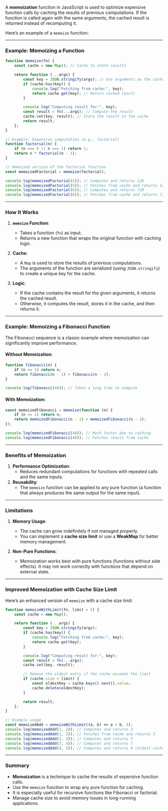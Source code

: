 A **memoization** function in JavaScript is used to optimize expensive function calls by caching the results of previous computations. If the function is called again with the same arguments, the cached result is returned instead of recomputing it.

Here’s an example of a `memoize` function:

---

### **Example: Memoizing a Function**
```javascript
function memoize(fn) {
    const cache = new Map(); // Cache to store results

    return function (...args) {
        const key = JSON.stringify(args); // Use arguments as the cache key
        if (cache.has(key)) {
            console.log("Fetching from cache:", key);
            return cache.get(key); // Return cached result
        }

        console.log("Computing result for:", key);
        const result = fn(...args); // Compute the result
        cache.set(key, result); // Store the result in the cache
        return result;
    };
}

// Example: Expensive computation (e.g., factorial)
function factorial(n) {
    if (n === 0 || n === 1) return 1;
    return n * factorial(n - 1);
}

// Memoized version of the factorial function
const memoizedFactorial = memoize(factorial);

console.log(memoizedFactorial(5)); // Computes and returns 120
console.log(memoizedFactorial(5)); // Fetches from cache and returns 120
console.log(memoizedFactorial(6)); // Computes and returns 720
console.log(memoizedFactorial(6)); // Fetches from cache and returns 720
```

---

### **How It Works**
1. **`memoize` Function**:
   - Takes a function (`fn`) as input.
   - Returns a new function that wraps the original function with caching logic.

2. **Cache**:
   - A `Map` is used to store the results of previous computations.
   - The arguments of the function are serialized (using `JSON.stringify`) to create a unique key for the cache.

3. **Logic**:
   - If the cache contains the result for the given arguments, it returns the cached result.
   - Otherwise, it computes the result, stores it in the cache, and then returns it.

---

### **Example: Memoizing a Fibonacci Function**
The Fibonacci sequence is a classic example where memoization can significantly improve performance.

#### Without Memoization:
```javascript
function fibonacci(n) {
    if (n <= 1) return n;
    return fibonacci(n - 1) + fibonacci(n - 2);
}

console.log(fibonacci(40)); // Takes a long time to compute
```

#### With Memoization:
```javascript
const memoizedFibonacci = memoize(function (n) {
    if (n <= 1) return n;
    return memoizedFibonacci(n - 1) + memoizedFibonacci(n - 2);
});

console.log(memoizedFibonacci(40)); // Much faster due to caching
console.log(memoizedFibonacci(40)); // Fetches result from cache
```

---

### **Benefits of Memoization**
1. **Performance Optimization**:
   - Reduces redundant computations for functions with repeated calls and the same inputs.
2. **Reusability**:
   - The `memoize` function can be applied to any pure function (a function that always produces the same output for the same input).

---

### **Limitations**
1. **Memory Usage**:
   - The cache can grow indefinitely if not managed properly.
   - You can implement a **cache size limit** or use a **WeakMap** for better memory management.

2. **Non-Pure Functions**:
   - Memoization works best with pure functions (functions without side effects). It may not work correctly with functions that depend on external state.

---

### **Improved Memoization with Cache Size Limit**
Here’s an enhanced version of `memoize` with a cache size limit:

```javascript
function memoizeWithLimit(fn, limit = 5) {
    const cache = new Map();

    return function (...args) {
        const key = JSON.stringify(args);
        if (cache.has(key)) {
            console.log("Fetching from cache:", key);
            return cache.get(key);
        }

        console.log("Computing result for:", key);
        const result = fn(...args);
        cache.set(key, result);

        // Remove the oldest entry if the cache exceeds the limit
        if (cache.size > limit) {
            const oldestKey = cache.keys().next().value;
            cache.delete(oldestKey);
        }

        return result;
    };
}

// Example usage
const memoizedAdd = memoizeWithLimit((a, b) => a + b, 3);
console.log(memoizedAdd(1, 2)); // Computes and returns 3
console.log(memoizedAdd(1, 2)); // Fetches from cache and returns 3
console.log(memoizedAdd(2, 3)); // Computes and returns 5
console.log(memoizedAdd(3, 4)); // Computes and returns 7
console.log(memoizedAdd(4, 5)); // Computes and returns 9 (oldest cache entry removed)
```

---

### **Summary**
- **Memoization** is a technique to cache the results of expensive function calls.
- Use the `memoize` function to wrap any pure function for caching.
- It is especially useful for recursive functions like Fibonacci or factorial.
- Manage cache size to avoid memory issues in long-running applications.